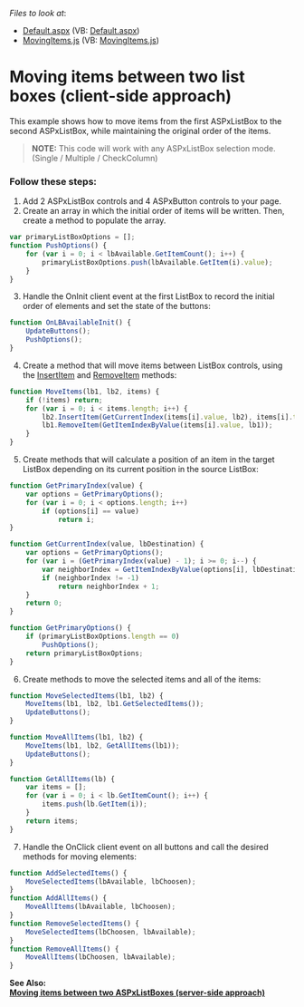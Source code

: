 <!-- default file list -->
*Files to look at*:

* [Default.aspx](./CS/WebSite/Default.aspx) (VB: [Default.aspx](./VB/WebSite/Default.aspx))
* [MovingItems.js](./CS/WebSite/Scripts/MovingItems.js) (VB: [MovingItems.js](./VB/WebSite/Scripts/MovingItems.js))
<!-- default file list end -->
# Moving items between two list boxes (client-side approach)


<p>This example shows how to move items from the first ASPxListBox to the second ASPxListBox, while maintaining the original order of the items.</p>

><b>NOTE:</b> This code will work with any ASPxListBox selection mode. (Single / Multiple / CheckColumn)

### Follow these steps: 

1. Add 2 ASPxListBox controls and 4 ASPxButton controls to your page.
2. Create an array in which the initial order of items will be written. Then, create a method to populate the array.

```javascript
var primaryListBoxOptions = [];
function PushOptions() {
    for (var i = 0; i < lbAvailable.GetItemCount(); i++) {
        primaryListBoxOptions.push(lbAvailable.GetItem(i).value);
    }
}
```

3. Handle the OnInit client event at the first ListBox to record the initial order of elements and set the state of the buttons:

```javascript
function OnLBAvailableInit() {
    UpdateButtons();
    PushOptions();
}
```
4. Create a method that will move items between ListBox controls, using the [InsertItem](https://docs.devexpress.com/AspNet/js-ASPxClientListBox.InsertItem(index-text)) and [RemoveItem](https://docs.devexpress.com/AspNet/js-ASPxClientListBox.RemoveItem(index)) methods:

```javascript
function MoveItems(lb1, lb2, items) {
    if (!items) return;
    for (var i = 0; i < items.length; i++) {
        lb2.InsertItem(GetCurrentIndex(items[i].value, lb2), items[i].text, items[i].value);
        lb1.RemoveItem(GetItemIndexByValue(items[i].value, lb1));
    }
}
```
5. Create methods that will calculate a position of an item in the target ListBox depending on its current position in the source ListBox:
```javascript
function GetPrimaryIndex(value) {
    var options = GetPrimaryOptions();
    for (var i = 0; i < options.length; i++)
        if (options[i] == value)
            return i;
}

function GetCurrentIndex(value, lbDestination) {
    var options = GetPrimaryOptions();
    for (var i = (GetPrimaryIndex(value) - 1); i >= 0; i--) {
        var neighborIndex = GetItemIndexByValue(options[i], lbDestination);
        if (neighborIndex != -1)
            return neighborIndex + 1;
    }
    return 0;
}

function GetPrimaryOptions() {
    if (primaryListBoxOptions.length == 0)
        PushOptions();
    return primaryListBoxOptions;
}
```

6. Create methods to move the selected items and all of the items:
```javascript
function MoveSelectedItems(lb1, lb2) {
    MoveItems(lb1, lb2, lb1.GetSelectedItems());
    UpdateButtons();
}

function MoveAllItems(lb1, lb2) {
    MoveItems(lb1, lb2, GetAllItems(lb1));
    UpdateButtons();
}

function GetAllItems(lb) {
    var items = [];
    for (var i = 0; i < lb.GetItemCount(); i++) {
        items.push(lb.GetItem(i));
    }
    return items;
}
```
7. Handle the OnClick client event on all buttons and call the desired methods for moving elements:

```javascript
function AddSelectedItems() {
    MoveSelectedItems(lbAvailable, lbChoosen);
}
function AddAllItems() {
    MoveAllItems(lbAvailable, lbChoosen);
}
function RemoveSelectedItems() {
    MoveSelectedItems(lbChoosen, lbAvailable);
}
function RemoveAllItems() {
    MoveAllItems(lbChoosen, lbAvailable);
}
```


<p><strong>See Also:<strong><br />
</strong><a href="https://www.devexpress.com/Support/Center/p/E3108">Moving items between two ASPxListBoxes (server-side approach)</a></p>

<br/>

